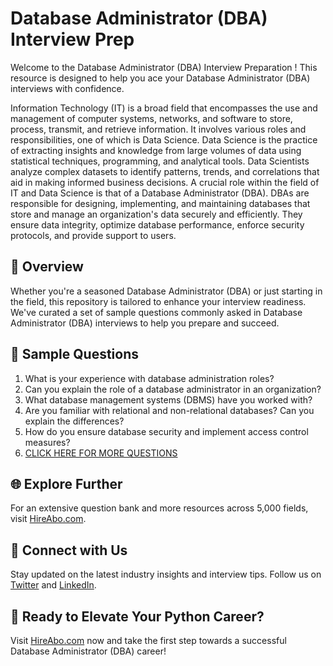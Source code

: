 # Database Administrator (DBA) Interview Prep

Welcome to the Database Administrator (DBA) Interview Preparation ! This resource is designed to help you ace your Database Administrator (DBA) interviews with confidence.

Information Technology (IT) is a broad field that encompasses the use and management of computer systems, networks, and software to store, process, transmit, and retrieve information. It involves various roles and responsibilities, one of which is Data Science. Data Science is the practice of extracting insights and knowledge from large volumes of data using statistical techniques, programming, and analytical tools. Data Scientists analyze complex datasets to identify patterns, trends, and correlations that aid in making informed business decisions. A crucial role within the field of IT and Data Science is that of a Database Administrator (DBA). DBAs are responsible for designing, implementing, and maintaining databases that store and manage an organization's data securely and efficiently. They ensure data integrity, optimize database performance, enforce security protocols, and provide support to users.

## 🚀 Overview

Whether you're a seasoned Database Administrator (DBA) or just starting in the field, this repository is tailored to enhance your interview readiness. We've curated a set of sample questions commonly asked in Database Administrator (DBA) interviews to help you prepare and succeed.

## 📝 Sample Questions

1. What is your experience with database administration roles?
2. Can you explain the role of a database administrator in an organization?
3. What database management systems (DBMS) have you worked with?
4. Are you familiar with relational and non-relational databases? Can you explain the differences?
5. How do you ensure database security and implement access control measures?
6. [CLICK HERE FOR MORE QUESTIONS](https://hireabo.com/job/0_3_24/Database%20Administrator%20DBA)

## 🌐 Explore Further

For an extensive question bank and more resources across 5,000 fields, visit [HireAbo.com](https://www.hireabo.com).

## 📱 Connect with Us

Stay updated on the latest industry insights and interview tips. Follow us on [Twitter](https://twitter.com/hireabo) and [LinkedIn](https://www.linkedin.com/in/hire-abo-3609972a8/).

## 🚀 Ready to Elevate Your Python Career?

Visit [HireAbo.com](https://www.hireabo.com) now and take the first step towards a successful Database Administrator (DBA) career!